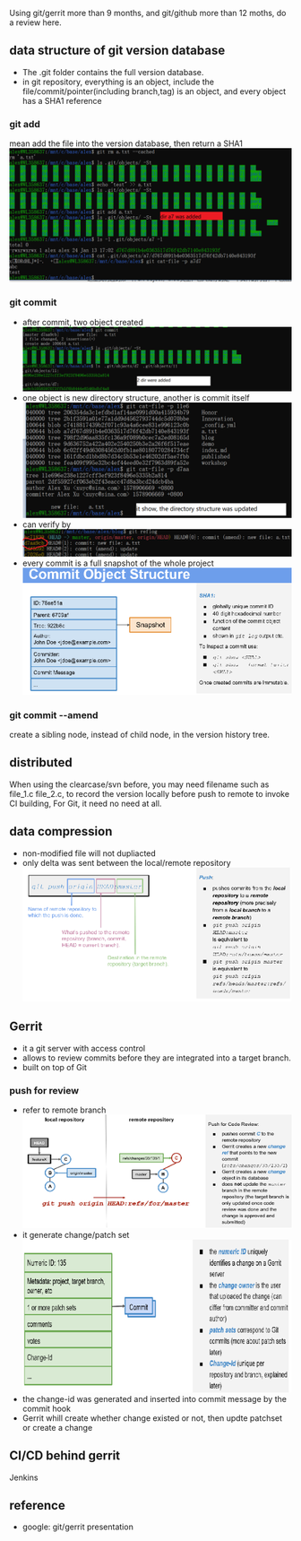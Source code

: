 Using git/gerrit more than 9 months, and git/github more than 12 moths, do a review here.

## data structure of git version database
* The .git folder contains the full version database.
* in git repository, everything is an object, include the file/commit/pointer(including branch,tag) is an object, and every object has a SHA1 reference

### git add <file>
mean add the file into the version database, then return a SHA1
          ![tbd](git_add.png)
### git commit 
* after commit, two object created
          ![tbd](git_commit_1.png)
* one object is new directory structure, another is commit itself
          ![tbd](git_commit_2.png)
* can verify by
          ![tbd](git_commit_3.png)
* every commit is a full snapshot of the whole project
          ![tbd](git_commit_4.png)
### git commit --amend 
create a sibling node, instead of child node, in the version history tree.


## distributed
When using the clearcase/svn before, you may need filename such as file_1.c file_2.c, to record the version locally before push to remote to invoke CI building, 
For Git, it need no need at all.

## data compression
* non-modified file will not dupliacted
* only delta was sent between the local/remote repository
          ![tbd](git_push.png)
## Gerrit
* it a git server with access control
* allows to review commits before they are integrated into a target branch.
* built on top of Git
### push for review
* refer to remote branch
          ![tbd](gerrit_push_review.png)
* it generate change/patch set
          ![tbd](gerrit_change.png)
* the change-id was generated and inserted into commit message by the commit hook
* Gerrit whill create whether change existed or not, then updte patchset or create a change

## CI/CD behind gerrit
Jenkins

## reference
* google: git/gerrit presentation
